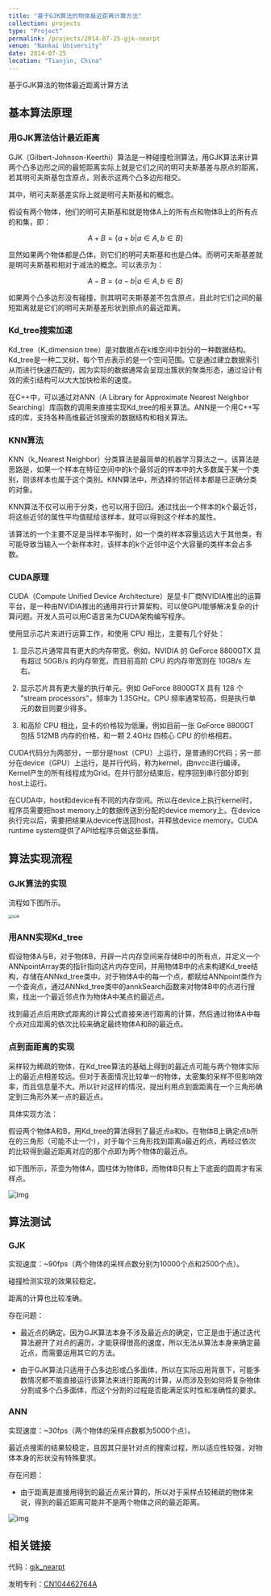 ```yaml
---
title: "基于GJK算法的物体最近距离计算方法"
collection: projects
type: "Project"
permalink: /projects/2014-07-25-gjk-nearpt
venue: "Nankai University"
date: 2014-07-25
location: "Tianjin, China"
---
```


基于GJK算法的物体最近距离计算方法

## 基本算法原理

### 用GJK算法估计最近距离 

GJK（Gilbert-Johnson-Keerthi）算法是一种碰撞检测算法，用GJK算法来计算两个凸多边形之间的最短距离实际上就是它们之间的明可夫斯基差与原点的距离，若其明可夫斯基包含原点，则表示这两个凸多边形相交。

其中，明可夫斯基差实际上就是明可夫斯基和的概念。

假设有两个物体，他们的明可夫斯基和就是物体A上的所有点和物体B上的所有点的和集，即：

$$
A+B=\{a+b|a\in A,b\in B\}
$$

显然如果两个物体都是凸体，则它们的明可夫斯基和也是凸体。而明可夫斯基差就是明可夫斯基和相对于减法的概念。可以表示为：

$$
A-B=\{a-b|a\in A,b\in B\}
$$

如果两个凸多边形没有碰撞，则其明可夫斯基差不包含原点，且此时它们之间的最短距离就是它们的明可夫斯基差形状到原点的最近距离。

### Kd_tree搜索加速

Kd_tree（K_dimension tree）是对数据点在k维空间中划分的一种数据结构。Kd_tree是一种二叉树，每个节点表示的是一个空间范围。它是通过建立数据索引从而进行快速匹配的，因为实际的数据通常会呈现出簇状的聚类形态，通过设计有效的索引结构可以大大加快检索的速度。

在C++中，可以通过对ANN（A Library for Approximate Nearest Neighbor Searching）库函数的调用来直接实现Kd_tree的相关算法。ANN是一个用C++写成的库，支持各种高维最近邻搜索的数据结构和相关算法。

### KNN算法

KNN（k_Nearest Neighbor）分类算法是最简单的机器学习算法之一。该算法是思路是，如果一个样本在特征空间中的k个最邻近的样本中的大多数属于某一个类别，则该样本也属于这个类别。KNN算法中，所选择的邻近样本都是已正确分类的对象。

KNN算法不仅可以用于分类，也可以用于回归。通过找出一个样本的k个最近邻，将这些近邻的属性平均值赋给该样本，就可以得到这个样本的属性。

该算法的一个主要不足是当样本平衡时，如一个类的样本容量远远大于其他类，有可能导致当输入一个新样本时，该样本的k个近邻中这个大容量的类样本会占多数。

### CUDA原理

CUDA（Compute Unified Device Architecture）是显卡厂商NVIDIA推出的运算平台，是一种由NVIDIA推出的通用并行计算架构，可以使GPU能够解决复杂的计算问题。开发人员可以用C语言来为CUDA架构编写程序。

使用显示芯片来进行运算工作，和使用 CPU 相比，主要有几个好处：

1. 显示芯片通常具有更大的内存带宽。例如，NVIDIA 的 GeForce 8800GTX 具有超过 50GB/s 的内存带宽，而目前高阶 CPU 的内存带宽则在 10GB/s 左右。 

2. 显示芯片具有更大量的执行单元。例如 GeForce 8800GTX 具有 128 个 "stream processors"，频率为 1.35GHz。CPU 频率通常较高，但是执行单元的数目则要少得多。 

3. 和高阶 CPU 相比，显卡的价格较为低廉。例如目前一张 GeForce 8800GT 包括 512MB 内存的价格，和一颗 2.4GHz 四核心 CPU 的价格相若。

CUDA代码分为两部分，一部分是host（CPU）上运行，是普通的C代码；另一部分在device（GPU）上运行，是并行代码，称为kernel，由nvcc进行编译。Kernel产生的所有线程成为Grid。在并行部分结束后，程序回到串行部分即到host上运行。

在CUDA中，host和device有不同的内存空间。所以在device上执行kernel时，程序员需要把host memory上的数据传送到分配的device memory上。在device执行完以后，需要把结果从device传送回host，并释放device memory。CUDA runtime system提供了API给程序员做这些事情。


## 算法实现流程

### GJK算法的实现

流程如下图所示。

<img src="https://sunqinxuan.github.io/images/project-2014-07-25-img1.PNG" alt="GJK" style="zoom:50%;" />

### 用ANN实现Kd_tree

假设物体A与B，对于物体B，开辟一片内存空间来存储B中的所有点，并定义一个ANNpointArray类的指针指向这片内存空间，并用物体B中的点来构建Kd_tree结构，存储在ANNkd_tree类中。对于物体A中的每一个点，都赋给ANNpoint类作为一个查询点，通过ANNkd_tree类中的annkSearch函数来对物体B中的点进行搜索，找出一个最近邻点作为物体A中某点的最近点。

找到最近点后用欧式距离的计算公式直接来进行距离的计算，然后通过物体A中每个点对应距离的依次比较来确定最终物体A和B的最近点。

### 点到面距离的实现

采样较为稀疏的物体，在Kd_tree算法的基础上得到的最近点可能与两个物体实际上的最近点相差较远。但对于表面情况比较单一的物体，太密集的采样不但影响效率，而且信息量不大。所以针对这样的情况，提出利用点到面距离在一个三角形确定到三角形外某一点的最近点。

具体实现方法：

假设两个物体A和B，用Kd_tree的算法得到了最近点a和b，在物体B上确定点b所在的三角形（可能不止一个），对于每个三角形找到距离a最近的点，再经过依次的比较得到最近距离对应的那个点即为两个物体的最近点。

如下图所示，茶壶为物体A，圆柱体为物体B，而物体B只有上下底面的圆周才有采样点。

![img](https://sunqinxuan.github.io/images/project-2014-07-25-img2.PNG)

## 算法测试

### GJK

实现速度：~90fps（两个物体的采样点数分别为10000个点和2500个点）。

碰撞检测实现的效果较稳定。

距离的计算也比较准确。

存在问题：

- 最近点的确定。因为GJK算法本身不涉及最近点的确定，它正是由于通过迭代算法避开了对点的遍历，才能获得很高的速度，所以无法从算法本身来确定最近点，而需要运用其它的方法。

- 由于GJK算法只适用于凸多边形或凸多面体，所以在实际应用背景下，可能多数情况都不能直接运行该算法来进行距离的计算，从而涉及到如何将复杂物体分割成多个凸多面体，而这个分割的过程是否能满足实时性和准确性的要求。

### ANN

实现速度：~30fps（两个物体的采样点数都为5000个点）。

最近点搜索的结果较稳定，且因其只是针对点的搜索过程，所以适应性较强，对物体本身的形状没有特殊要求。

存在问题：

- 由于距离是直接用得到的最近点来计算的，所以对于采样点较稀疏的物体来说，得到的最近距离可能并不是两个物体之间的最近距离。

![img](https://sunqinxuan.github.io/images/project-2014-07-25-img3.gif)

## 相关链接

代码：[gjk_nearpt](https://github.com/sunqinxuan/gjk_nearpt)

发明专利：[CN104462764A](https://sunqinxuan.github.io/publication/CN104462764A)